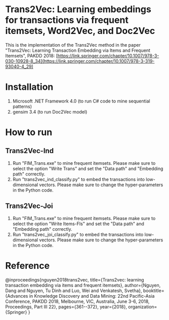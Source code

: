 # Trans2Vec: Learning embeddings for transactions via frequent itemsets, Word2Vec, and Doc2Vec
This is the implementation of the Trans2Vec method in the paper "Trans2Vec: Learning Transaction Embedding via Items and Frequent Itemsets", PAKDD 2018: [https://link.springer.com/chapter/10.1007/978-3-030-10928-8_34](https://link.springer.com/chapter/10.1007/978-3-319-93040-4_29)

# Installation
1. Microsoft .NET Framework 4.0 (to run C# code to mine sequential patterns)
2. gensim 3.4 (to run Doc2Vec model)

# How to run
## Trans2Vec-Ind
1. Run "FIM_Trans.exe" to mine frequent itemsets. Please make sure to select the option "Write Trans" and set the "Data path" and "Embedding path" correctly.
2. Run "trans2vec_ind_classify.py" to embed the transactions into low-dimensional vectors. Please make sure to change the hyper-parameters in the Python code.

## Trans2Vec-Joi
1. Run "FIM_Trans.exe" to mine frequent itemsets. Please make sure to select the option "Write Items-FIs" and set the "Data path" and "Embedding path" correctly.
2. Run "trans2vec_joi_classify.py" to embed the transactions into low-dimensional vectors. Please make sure to change the hyper-parameters in the Python code.

# Reference
@inproceedings{nguyen2018trans2vec,
  title={Trans2vec: learning transaction embedding via items and frequent itemsets},
  author={Nguyen, Dang and Nguyen, Tu Dinh and Luo, Wei and Venkatesh, Svetha},
  booktitle={Advances in Knowledge Discovery and Data Mining: 22nd Pacific-Asia Conference, PAKDD 2018, Melbourne, VIC, Australia, June 3-6, 2018, Proceedings, Part III 22},
  pages={361--372},
  year={2018},
  organization={Springer}
}
